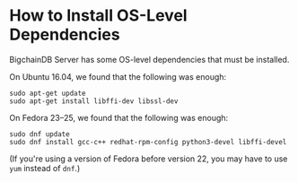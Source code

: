 # How to Install OS-Level Dependencies

BigchainDB Server has some OS-level dependencies that must be installed.

On Ubuntu 16.04, we found that the following was enough:
```text
sudo apt-get update
sudo apt-get install libffi-dev libssl-dev
```

On Fedora 23–25, we found that the following was enough:
```text
sudo dnf update
sudo dnf install gcc-c++ redhat-rpm-config python3-devel libffi-devel
```

(If you're using a version of Fedora before version 22, you may have to use `yum` instead of `dnf`.)
